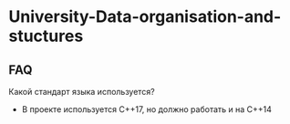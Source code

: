 # University-Data-organisation-and-stuctures

## FAQ
 Какой стандарт языка используется?

- В проекте используется С++17, но должно работать и на C++14
